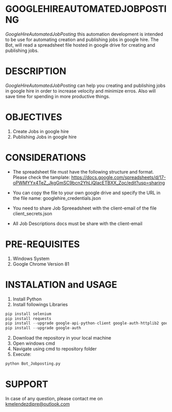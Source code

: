 # **GOOGLEHIREAUTOMATEDJOBPOSTING**

*GoogleHireAutomatedJobPosting* this automation development is intended to be use for automating creation and publishing jobs in google hire. The Bot, will read a spreadsheet file hosted in google drive for creating and publishing jobs.

# DESCRIPTION

*GoogleHireAutomatedJobPosting* can help you creating and publishing jobs in google hire in order to increase velocity and minimize erros. Also will save time for spending in more productive things.

# **OBJECTIVES**

1. Create Jobs in google hire
2. Publishing Jobs in google hire

# **CONSIDERATIONS**
* The spreadsheet file must have the following structure and format. Please check the tamplate: https://docs.google.com/spreadsheets/d/17-oPWMYYx4TeZ_JkgGmSC9bcn2YhLjQlacETBXX_Zoc/edit?usp=sharing

* You can copy the file to your own google drive and specify the URL in the file name: googlehire_credentials.json

* You need to share Job Spreeadsheet with the client-email of the file client_secrets.json

* All Job Descriptions docs must be share with the client-email


# **PRE-REQUISITES**
1. Windows System
2. Google Chrome Version 81

# **INSTALATION and USAGE**

1. Install Python
2. Install followings Libraries
```python
pip install selenium
pip install requests
pip install --upgrade google-api-python-client google-auth-httplib2 google-auth-oauthlib
pip install --upgrade google-auth
```
2. Download the repository in your local machine
3. Open windows cmd
4. Navigate using cmd to repository folder
5. Execute:
```bash
python Bot_Jobposting.py
```

# SUPPORT

In case of any question, please contact me on kmelendezdipre@outlook.com
